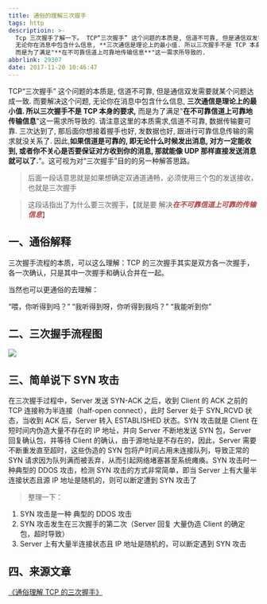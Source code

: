 ```yaml
---
title: 通俗的理解三次握手
tags: http
descriptioin: >-
  Tcp 三次握手了解一下。 TCP“三次握手” 这个问题的本质是, 信道不可靠, 但是通信双发需要就某个问题达成一致. 而要解决这个问题,
  无论你在消息中包含什么信息, **三次通信是理论上的最小值. 所以三次握手不是 TCP 本身的要求,**
  而是为了满足"**在不可靠信道上可靠地传输信息**"这一需求所导致的.
abbrlink: 29307
date: 2017-11-20 10:46:47
---
```


TCP“三次握手” 这个问题的本质是, 信道不可靠, 但是通信双发需要就某个问题达成一致. 而要解决这个问题, 无论你在消息中包含什么信息, **三次通信是理论上的最小值. 所以三次握手不是 TCP 本身的要求,** 而是为了满足"**在不可靠信道上可靠地传输信息**"这一需求所导致的. 请注意这里的本质需求,信道不可靠, 数据传输要可靠. 三次达到了, 那后面你想接着握手也好, 发数据也好, 跟进行可靠信息传输的需求就没关系了. 因此,**如果信道是可靠的, 即无论什么时候发出消息, 对方一定能收到, 或者你不关心是否要保证对方收到你的消息, 那就能像 UDP 那样直接发送消息就可以了.**”。这可视为对“三次握手”目的的另一种解答思路。

> 后面一段话意思就是如果想确定双通道通畅，必须使用三个包的发送接收，也就是三次握手

> 这段话指出了为什么要三次握手，【就是要 解决<font color="#b74040">**_在不可靠信道上可靠的传输信息_**</font>】

## 一、通俗解释

三次握手流程的本质，可以这么理解：TCP 的三次握手其实是双方各一次握手，各一次确认，只是其中一次握手和确认合并在一起。

当然也可以更通俗的去理解：

“喂，你听得到吗？”
“我听得到呀，你听得到我吗？”
“我能听到你”

## 二、三次握手流程图

![](https://ws3.sinaimg.cn/large/006tKfTcly1floczymys9j30fm0bdaan.jpg)

## 三、简单说下 SYN 攻击

在三次握手过程中，Server 发送 SYN-ACK 之后，收到 Client 的 ACK 之前的 TCP 连接称为半连接（half-open connect），此时 Server 处于 SYN_RCVD 状态，当收到 ACK 后，Server 转入 ESTABLISHED 状态。SYN 攻击就是 Client 在短时间内伪造大量不存在的 IP 地址，并向 Server 不断地发送 SYN 包，Server 回复确认包，并等待 Client 的确认，由于源地址是不存在的，因此，Server 需要不断重发直至超时，这些伪造的 SYN 包将产时间占用未连接队列，导致正常的 SYN 请求因为队列满而被丢弃，从而引起网络堵塞甚至系统瘫痪。SYN 攻击时一种典型的 DDOS 攻击，检测 SYN 攻击的方式非常简单，即当 Server 上有大量半连接状态且源 IP 地址是随机的，则可以断定遭到 SYN 攻击了

> 整理一下：

1.  SYN 攻击是一种 典型的 DDOS 攻击
2.  SYN 攻击发生在三次握手的第二次（Server 回复 大量伪造 Client 的确定包，超时导致）
3.  Server 上有大量半连接状态且 IP 地址是随机的，可以断定遇到 SYN 攻击

## 四、来源文章

[《通俗理解 TCP 的三次握手》](http://mp.weixin.qq.com/s/B2ZRYbLIGlqsOBMjy5PY3g)
